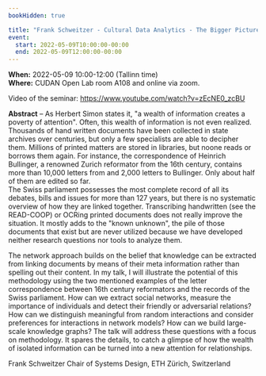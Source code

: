 ```yaml
---
bookHidden: true

title: "Frank Schweitzer - Cultural Data Analytics - The Bigger Picture: Documents -> Social Networks -> Knowledge Graphs"
event:
  start: 2022-05-09T10:00:00-00:00
  end: 2022-05-09T12:00:00-00:00
---
```


**When:**  2022-05-09 10:00-12:00 (Tallinn time)  
**Where:** CUDAN Open Lab room A108 and online via zoom. 

Video of the seminar: https://www.youtube.com/watch?v=zEcNE0_zcBU  

<!--more-->
**Abstract** – As Herbert Simon states it, "a wealth of information creates a poverty of attention".
Often, this wealth of information is not even realized. 
Thousands of hand written documents have been collected in state archives over centuries, but only a few specialists are able to decipher them.
Millions of printed matters are stored in libraries, but noone reads or borrows them again. 
For instance, the correspondence of Heinrich Bullinger, a renowned Zurich reformator from the 16th century, contains more than 10,000 letters from and 2,000 letters to Bullinger. Only about half of them are edited so far.   
The Swiss parliament possesses  the most complete record of all its debates, bills and issues for more than 127 years, but there is no systematic overview of how they are linked together.
Transcribing handwritten (see the READ-COOP) or OCRing printed documents does not really improve the situation.
It mostly adds to the "known unknown", the pile of those documents that exist but are never utilized because we have developed neither research questions nor tools to analyze them.

The network approach builds on the belief that knowledge can be extracted from linking documents by means of their meta information rather than spelling out their content.
In my talk, I will illustrate the potential of this methodology using the two mentioned examples of the letter correspondence between 16th century reformators and the records of the Swiss parliament.
How can we extract social networks, measure the importance of individuals and detect their friendly or adversarial relations?
How can we distinguish meaningful from random interactions and consider preferences for interactions in network models?
How can we build large-scale knowledge graphs?
The talk will address these questions with a focus on methodology.
It spares the details, to catch a glimpse of how the wealth of isolated information can be turned into a new attention for relationships.  

Frank Schweitzer
Chair of Systems Design, ETH Zürich, Switzerland
